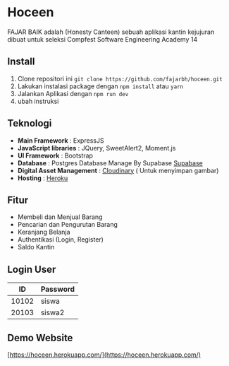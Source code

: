# Hoceen
FAJAR BAIK adalah (Honesty Canteen) sebuah aplikasi kantin kejujuran 
dibuat untuk seleksi Compfest Software Engineering Academy 14 


## Install

1. Clone repositori ini
   `git clone https://github.com/fajarbh/hoceen.git`
2. Lakukan instalasi package dengan `npm install` atau `yarn`
3. Jalankan Aplikasi dengan `npm run dev`
4. ubah instruksi

## Teknologi
- **Main Framework** : ExpressJS
- **JavaScript libraries** : JQuery, SweetAlert2, Moment.js
- **UI Framework** : Bootstrap
- **Database** : Postgres Database Manage By Supabase [Supabase](https://supabase.io/)
- **Digital Asset Management** : [Cloudinary](https://cloudinary.com) ( Untuk menyimpan gambar)
- **Hosting** : [Heroku](https://www.heroku.com/)

## Fitur
- Membeli dan Menjual Barang
- Pencarian dan Pengurutan Barang
- Keranjang Belanja
- Authentikasi (Login, Register)
- Saldo Kantin

## Login User 
| ID | Password |
| -- | -- |
| 10102 | siswa |
| 20103 | siswa2 |

## Demo Website

[https://hoceen.herokuapp.com/](https://hoceen.herokuapp.com/)
